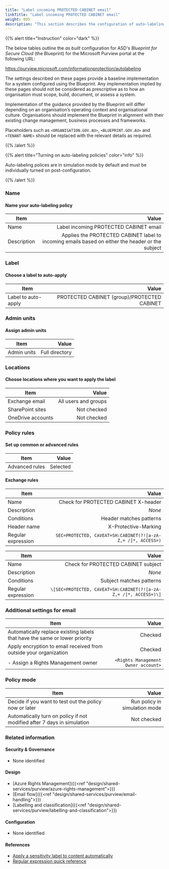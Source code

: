 ```yaml
---
title: "Label incoming PROTECTED CABINET email"
linkTitle: "Label incoming PROTECTED CABINET email"
weight: 095
description: "This section describes the configuration of auto-labeling policies within Microsoft Purview associated with systems built according to guidance in ASD's Blueprint for Secure Cloud."
---
```


{{% alert title="Instruction" color="dark" %}}

The below tables outline the *as built* configuration for ASD's *Blueprint for Secure Cloud* (the Blueprint) for the Microsoft Purview portal at the following URL:

<https://purview.microsoft.com/informationprotection/autolabeling>

The settings described on these pages provide a baseline implementation for a system configured using the Blueprint. Any implementation implied by these pages should not be considered as prescriptive as to how an organisation must scope, build, document, or assess a system.

Implementation of the guidance provided by the Blueprint will differ depending on an organisation’s operating context and organisational culture. Organisations should implement the Blueprint in alignment with their existing change management, business processes and frameworks.

Placeholders such as `<ORGANISATION.GOV.AU>`, `<BLUEPRINT.GOV.AU>` and `<TENANT-NAME>` should be replaced with the relevant details as required.

{{% /alert %}}

{{% alert title="Turning on auto-labeling policies" color="info" %}}

Auto-labeling polices are in simulation mode by default and must be individually turned on post-configuration.

{{% /alert %}}

### Name

#### Name your auto-labeling policy

| Item        |                                                                                            Value |
| ----------- | -----------------------------------------------------------------------------------------------: |
| Name        |                                                           Label incoming PROTECTED CABINET email |
| Description | Applies the PROTECTED CABINET label to incoming emails based on either the header or the subject |

### Label

#### Choose a label to auto-apply

| Item                |                                       Value |
| ------------------- | ------------------------------------------: |
| Label to auto-apply | PROTECTED CABINET (group)/PROTECTED CABINET |

### Admin units

#### Assign admin units

| Item        |          Value |
| ----------- | -------------: |
| Admin units | Full directory |

### Locations

#### Choose locations where you want to apply the label

| Item              |                Value |
| ----------------- | -------------------: |
| Exchange email    | All users and groups |
| SharePoint sites  |          Not checked |
| OneDrive accounts |          Not checked |

### Policy rules

#### Set up common or advanced rules

| Item           |    Value |
| -------------- | -------: |
| Advanced rules | Selected |

#### Exchange rules

| Item               |                                                        Value |
| ------------------ | -----------------------------------------------------------: |
| Name               |                         Check for PROTECTED CABINET X-header |
| Description        |                                                       *None* |
| Conditions         |                                      Header matches patterns |
| Header name        |                                         X-Protective-Marking |
| Regular expression | `SEC=PROTECTED, CAVEAT=SH:CABINET(?![a-zA-Z,= /]*, ACCESS=)` |

| Item               |                                                                  Value |
| ------------------ | ---------------------------------------------------------------------: |
| Name               |                                    Check for PROTECTED CABINET subject |
| Description        |                                                                 *None* |
| Conditions         |                                               Subject matches patterns |
| Regular expression | `\[SEC=PROTECTED, CAVEAT=SH:CABINET(?![a-zA-Z,= /]*, ACCESS=)\]` |

### Additional settings for email

| Item                                                                       |                               Value |
| -------------------------------------------------------------------------- | ----------------------------------: |
| Automatically replace existing labels that have the same or lower priority |                             Checked |
| Apply encryption to email received from outside your organization          |                             Checked |
| - Assign a Rights Management owner                                         | `<Rights Management Owner account>` |

### Policy mode

| Item                                                                    |                         Value |
| ----------------------------------------------------------------------- | ----------------------------: |
| Decide if you want to test out the policy now or later                  | Run policy in simulation mode |
| Automatically turn on policy if not modified after 7 days in simulation |                   Not checked |

### Related information

#### Security & Governance

- None identified
  
#### Design

- [Azure Rights Management]({{<ref "design/shared-services/purview/azure-rights-management">}})
- [Email flow]({{<ref "design/shared-services/purview/email-handling">}})
- [Labelling and classification]({{<ref "design/shared-services/purview/labelling-and-classification">}})
  
#### Configuration

- None identified

#### References

- [Apply a sensitivity label to content automatically](https://learn.microsoft.com/en-au/purview/apply-sensitivity-label-automatically)
- [Regular expression quick reference](https://learn.microsoft.com/en-au/dotnet/standard/base-types/regular-expression-language-quick-reference)
